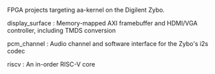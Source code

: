 FPGA projects targeting aa-kernel on the Digilent Zybo.

display_surface : Memory-mapped AXI framebuffer and HDMI/VGA controller, including TMDS conversion

pcm_channel : Audio channel and software interface for the Zybo's i2s codec

riscv : An in-order RISC-V core
